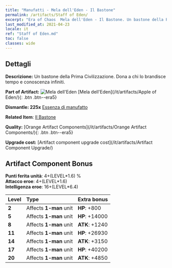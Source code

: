 ```yaml
---
title: "Manufatti - Mela dell'Eden - Il Bastone"
permalink: /artifacts/Staff of Eden/
excerpt: "Era of Chaos  Mela dell'Eden - Il Bastone. Un bastone della Prima Civilizzazione. Dona a chi lo brandisce tempo e conoscenza infiniti."
last_modified_at: 2021-04-23
locale: it
ref: "Staff of Eden.md"
toc: false
classes: wide
---
```




## Dettagli

 **Descrizione:** Un bastone della Prima Civilizzazione. Dona a chi lo brandisce tempo e conoscenza infiniti.

 **Part of Artifact:** ![Mela dell'Eden](/images/t/icon_artifact_49.png) [Mela dell'Eden](/it/artifacts/Apple of Eden/){: .btn .btn--era5}

 **Dismantle: 225x** [Essenza di manufatto](/ItemsIT/con_905/)

 **Related Item**: [Il Bastone](/ItemsIT/art_186/)

 **Quality:** [Orange Artifact Components](/it/artifacts/Orange Artifact Components/){: .btn .btn--era5}

 **Upgrade cost:** [Artifact component upgrade cost](/it/artifacts/Artifact Component Upgrade/)

## Artifact Component Bonus

  **Punti ferita unità**: 4+(LEVEL\*1.6) %<br/>**Attacco eroe**: 4+(LEVEL\*1.6)<br/>**Intelligenza eroe**: 16+(LEVEL\*6.4)

  |  Level  | Type |    Extra bonus  | 
  |:--------|:-----|:----------------| 
  | **2** | Affects **1-man** unit | **HP**: +800 | 
  | **5** | Affects **1-man** unit | **HP**: +14000 | 
  | **8** | Affects **1-man** unit | **ATK**: +1240 | 
  | **11** | Affects **1-man** unit | **HP**: +26930 | 
  | **14** | Affects **1-man** unit | **ATK**: +3150 | 
  | **17** | Affects **1-man** unit | **HP**: +40200 | 
  | **20** | Affects **1-man** unit | **ATK**: +4850 | 
